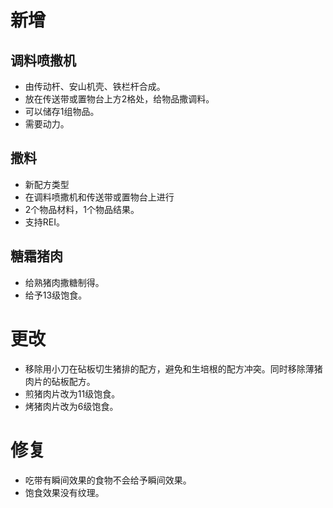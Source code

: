 # 新增

## 调料喷撒机

- 由传动杆、安山机壳、铁栏杆合成。
- 放在传送带或置物台上方2格处，给物品撒调料。
- 可以储存1组物品。
- 需要动力。

## 撒料

- 新配方类型
- 在调料喷撒机和传送带或置物台上进行
- 2个物品材料，1个物品结果。
- 支持REI。

## 糖霜猪肉

- 给熟猪肉撒糖制得。
- 给予13级饱食。

# 更改

- 移除用小刀在砧板切生猪排的配方，避免和生培根的配方冲突。同时移除薄猪肉片的砧板配方。
- 煎猪肉片改为11级饱食。
- 烤猪肉片改为6级饱食。

# 修复

- 吃带有瞬间效果的食物不会给予瞬间效果。
- 饱食效果没有纹理。